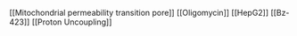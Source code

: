 [[Mitochondrial permeability transition pore]]
[[Oligomycin]]
[[HepG2]]
[[Bz-423]]
[[Proton Uncoupling]]
